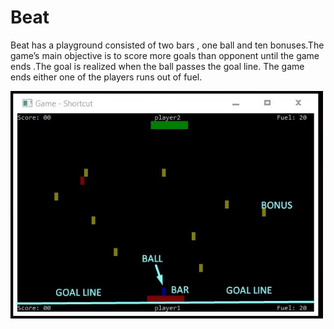 # Beat
Beat has a playground consisted of two bars , one ball and ten bonuses.The game’s main objective is to score more goals than opponent until the game ends .The goal is realized when the ball passes the goal line. The game ends either one of the players runs out of fuel.

<img src="picture.JPG" alt="drawing" width="500"/> 
